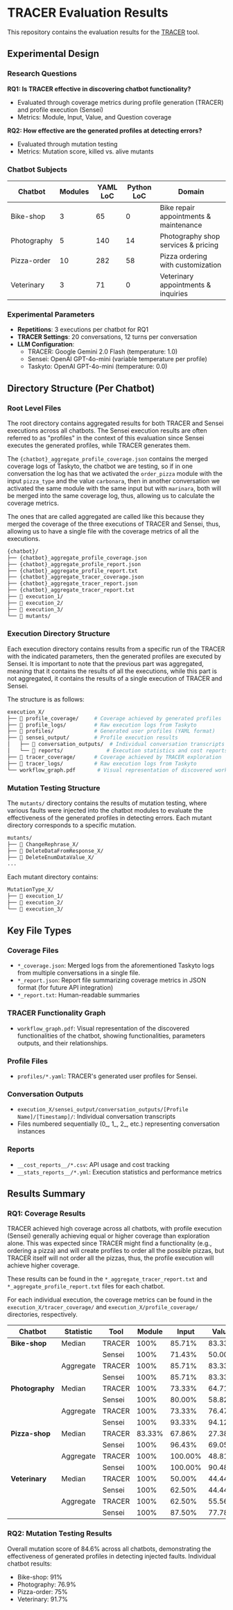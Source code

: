 # TRACER Evaluation Results

This repository contains the evaluation results for the [TRACER](https://github.com/Chatbot-TRACER/TRACER) tool.


## Experimental Design

### Research Questions

**RQ1: Is TRACER effective in discovering chatbot functionality?**
- Evaluated through coverage metrics during profile generation (TRACER) and profile execution (Sensei)
- Metrics: Module, Input, Value, and Question coverage

**RQ2: How effective are the generated profiles at detecting errors?**
- Evaluated through mutation testing
- Metrics: Mutation score, killed vs. alive mutants

### Chatbot Subjects

| Chatbot | Modules | YAML LoC | Python LoC | Domain |
|---------|---------|----------|------------|---------|
| Bike-shop | 3 | 65 | 0 | Bike repair appointments & maintenance |
| Photography | 5 | 140 | 14 | Photography shop services & pricing |
| Pizza-order | 10 | 282 | 58 | Pizza ordering with customization |
| Veterinary | 3 | 71 | 0 | Veterinary appointments & inquiries |

### Experimental Parameters

- **Repetitions**: 3 executions per chatbot for RQ1
- **TRACER Settings**: 20 conversations, 12 turns per conversation
- **LLM Configuration**:
  - TRACER: Google Gemini 2.0 Flash (temperature: 1.0)
  - Sensei: OpenAI GPT-4o-mini (variable temperature per profile)
  - Taskyto: OpenAI GPT-4o-mini (temperature: 0.0)

## Directory Structure (Per Chatbot)

### Root Level Files

The root directory contains aggregated results for both TRACER and Sensei executions across all chatbots. The Sensei execution results are often referred to as "profiles" in the context of this evaluation since Sensei executes the generated profiles, while TRACER generates them.

The `{chatbot}_aggregate_profile_coverage.json` contains the merged coverage logs of Taskyto, the chatbot we are testing, so if in one conversation the log has that we activated the `order_pizza` module with the input `pizza_type` and the value `carbonara`, then in another conversation we activated the same module with the same input but with `marinara`, both will be merged into the same coverage log, thus, allowing us to calculate the coverage metrics.

The ones that are called aggregated are called like this because they merged the coverage of the three executions of TRACER and Sensei, thus, allowing us to have a single file with the coverage metrics of all the executions.

```bash
{chatbot}/
├── {chatbot}_aggregate_profile_coverage.json
├── {chatbot}_aggregate_profile_report.json
├── {chatbot}_aggregate_profile_report.txt
├── {chatbot}_aggregate_tracer_coverage.json
├── {chatbot}_aggregate_tracer_report.json
├── {chatbot}_aggregate_tracer_report.txt
├── 📁 execution_1/
├── 📁 execution_2/
├── 📁 execution_3/
└── 📁 mutants/
```

### Execution Directory Structure

Each execution directory contains results from a specific run of the TRACER with the indicated parameters, then the generated profiles are executed by Sensei. It is important to note that the previous part was aggregated, meaning that it contains the results of all the executions, while this part is not aggregated, it contains the results of a single execution of TRACER and Sensei.

The structure is as follows:

```bash
execution_X/
├── 📁 profile_coverage/     # Coverage achieved by generated profiles
├── 📁 profile_logs/         # Raw execution logs from Taskyto
├── 📁 profiles/             # Generated user profiles (YAML format)
├── 📁 sensei_output/        # Profile execution results
│   ├── 📁 conversation_outputs/  # Individual conversation transcripts
│   └── 📁 reports/              # Execution statistics and cost reports
├── 📁 tracer_coverage/      # Coverage achieved by TRACER exploration
├── 📁 tracer_logs/          # Raw execution logs from Taskyto
└── workflow_graph.pdf       # Visual representation of discovered workflow
```

### Mutation Testing Structure

The `mutants/` directory contains the results of mutation testing, where various faults were injected into the chatbot modules to evaluate the effectiveness of the generated profiles in detecting errors. Each mutant directory corresponds to a specific mutation.

```bash
mutants/
├── 📁 ChangeRephrase_X/
├── 📁 DeleteDataFromResponse_X/
├── 📁 DeleteEnumDataValue_X/
...
```

Each mutant directory contains:

```bash
MutationType_X/
├── 📁 execution_1/
├── 📁 execution_2/
└── 📁 execution_3/
```

## Key File Types

### Coverage Files

- `*_coverage.json`: Merged logs from the aforementioned Taskyto logs from multiple conversations in a single file.
- `*_report.json`: Report file summarizing coverage metrics in JSON format (for future API integration)
- `*_report.txt`: Human-readable summaries

### TRACER Functionality Graph

- `workflow_graph.pdf`: Visual representation of the discovered functionalities of the chatbot, showing functionalities, parameters outputs, and their relationships.

### Profile Files

- `profiles/*.yaml`: TRACER's generated user profiles for Sensei.

### Conversation Outputs

- `execution_X/sensei_output/conversation_outputs/[Profile Name]/[Timestamp]/`: Individual conversation transcripts
- Files numbered sequentially (0_, 1_, 2_, etc.) representing conversation instances

### Reports

- `__cost_reports__/*.csv`: API usage and cost tracking
- `__stats_reports__/*.yml`: Execution statistics and performance metrics

## Results Summary

### RQ1: Coverage Results

TRACER achieved high coverage across all chatbots, with profile execution (Sensei) generally achieving equal or higher coverage than exploration alone. This was expected since TRACER might find a functionality (e.g., ordering a pizza) and will create profiles to order all the possible pizzas, but TRACER itself will not order all the pizzas, thus, the profile execution will achieve higher coverage.

These results can be found in the `*_aggregate_tracer_report.txt` and `*_aggregate_profile_report.txt` files for each chatbot.

For each individual execution, the coverage metrics can be found in the `execution_X/tracer_coverage/` and `execution_X/profile_coverage/` directories, respectively.

| Chatbot | Statistic | Tool | Module | Input | Value | Question |
|---------|-----------|------|--------|--------|--------|----------|
| **Bike-shop** | Median | TRACER | 100% | 85.71% | 83.33% | 75% |
| | | Sensei | 100% | 71.43% | 50.00% | 50% |
| | Aggregate | TRACER | 100% | 85.71% | 83.33% | 75% |
| | | Sensei | 100% | 85.71% | 83.33% | 50% |
| **Photography** | Median | TRACER | 100% | 73.33% | 64.71% | 20% |
| | | Sensei | 100% | 80.00% | 58.82% | 40% |
| | Aggregate | TRACER | 100% | 73.33% | 76.47% | 20% |
| | | Sensei | 100% | 93.33% | 94.12% | 80% |
| **Pizza-shop** | Median | TRACER | 83.33% | 67.86% | 27.38% | 100% |
| | | Sensei | 100% | 96.43% | 69.05% | 100% |
| | Aggregate | TRACER | 100% | 100.00% | 48.81% | 100% |
| | | Sensei | 100% | 100.00% | 90.48% | 100% |
| **Veterinary** | Median | TRACER | 100% | 50.00% | 44.44% | 20% |
| | | Sensei | 100% | 62.50% | 44.44% | 40% |
| | Aggregate | TRACER | 100% | 62.50% | 55.56% | 40% |
| | | Sensei | 100% | 87.50% | 77.78% | 80% |


### RQ2: Mutation Testing Results

Overall mutation score of 84.6% across all chatbots, demonstrating the effectiveness of generated profiles in detecting injected faults. Individual chatbot results:

- Bike-shop: 91%
- Photography: 76.9%
- Pizza-order: 75%
- Veterinary: 91.7%

